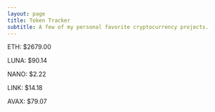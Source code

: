```yaml
---
layout: page
title: Token Tracker
subtitle: A few of my personal favorite cryptocurrency projects.
---
```


<!--BEGINCRYPTOINPUT-->
ETH: $2679.00

LUNA: $90.14

NANO: $2.22

LINK: $14.18

AVAX: $79.07

<!--ENDCRYPTOINPUT-->

